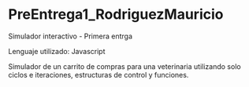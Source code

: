 # PreEntrega1_RodriguezMauricio
Simulador interactivo - Primera entrga

Lenguaje utilizado: Javascript

Simulador de un carrito de compras para una veterinaria utilizando solo ciclos e iteraciones, estructuras de control y funciones.
